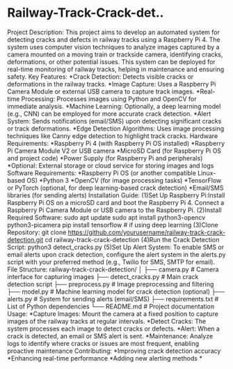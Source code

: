 # Railway-Track-Crack-det..
Project Description: This project aims to develop an automated system for detecting cracks and defects in railway tracks using a Raspberry Pi 4. The system uses computer vision techniques to analyze images captured by a camera mounted on a moving train or trackside camera, identifying cracks, deformations, or other potential issues. This system can be deployed for real-time monitoring of railway tracks, helping in maintenance and ensuring safety. Key Features: *Crack Detection: Detects visible cracks or deformations in the railway tracks. *Image Capture: Uses a Raspberry Pi Camera Module or external USB camera to capture track images. *Real-time Processing: Processes images using Python and OpenCV for immediate analysis. *Machine Learning: Optionally, a deep learning model (e.g., CNN) can be employed for more accurate crack detection. *Alert System: Sends notifications (email/SMS) upon detecting significant cracks or track deformations. *Edge Detection Algorithms: Uses image processing techniques like Canny edge detection to highlight track cracks. Hardware Requirements: *Raspberry Pi 4 (with Raspberry Pi OS installed) *Raspberry Pi Camera Module V2 or USB camera *MicroSD Card (for Raspberry Pi OS and project code) *Power Supply (for Raspberry Pi and peripherals) *Optional: External storage or cloud service for storing images and logs Software Requirements: *Raspberry Pi OS (or another compatible Linux-based OS) *Python 3 *OpenCV (for image processing tasks) *TensorFlow or PyTorch (optional, for deep learning-based crack detection) *Email/SMS libraries (for sending alerts) Installation Guide: 
(1)Set Up Raspberry Pi:Install Raspberry Pi OS on a microSD card and boot the Raspberry Pi 4. Connect a Raspberry Pi Camera Module or USB camera to the Raspberry Pi. 
(2)Install Required Software: sudo apt update sudo apt install python3-opencv python3-picamera pip install tensorflow # if using deep learning 
(3)Clone Repository: git clone https://github.com/yourusername/railway-track-crack-detection.git cd railway-track-crack-detection 
(4)Run the Crack Detection Script: python3 detect_cracks.py 
(5)Set Up Alert System: To enable SMS or email alerts upon crack detection, configure the alert system in the alerts.py script with your preferred method (e.g., Twilio for SMS, SMTP for email). File Structure: railway-track-crack-detection/ │ ├── camera.py # Camera interface for capturing images ├── detect_cracks.py # Main crack detection script ├── preprocess.py # Image preprocessing and filtering ├── model.py # Machine learning model for crack detection (optional) ├── alerts.py # System for sending alerts (email/SMS) ├── requirements.txt # List of Python dependencies └── README.md # Project documentation Usage: *Capture Images: Mount the camera at a fixed position to capture images of the railway tracks at regular intervals. *Detect Cracks: The system processes each image to detect cracks or defects. *Alert: When a crack is detected, an email or SMS alert is sent. *Maintenance: Analyze logs to identify where cracks or issues are most frequent, enabling proactive maintenance Contributing: *Improving crack detection accuracy *Enhancing real-time performance *Adding new alerting methods *
